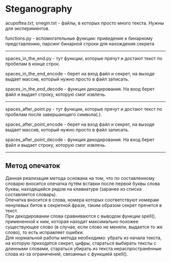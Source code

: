 # Steganography

acupoftea.txt, onegin.txt - файлы, в которых просто много текста. Нужны для экспериментов.

functions.py - вспомогательные функции: приведение к бинарному представлению, парсинг бинарной строки для нахождения секрета

---
spaces_in_the_end.py - тут функции, которые прячут и достают текст по пробелам в конце строк.  

spaces_in_the_end_encode - берет на вход файл и секрет, на вызоде выдает массив, который нужно просто в файл записать.

spaces_in_the_end_decode - функция декодирования. На вход берет файл и выдает строку, которую смог извлечь.

---
spaces_after_point.py - тут функции, которые прячут и достают текст по пробелам после завершающего символа(.).  

spaces_after_point_encode - берет на вход файл и секрет, на вызоде выдает массив, который нужно просто в файл записать.

spaces_after_point_decode - функция декодирования. На вход берет файл и выдает строку, которую смог извлечь.

---

## Метод опечаток

Данная реализация метода основана на том, что по составленному словарю вносится опечатка путём вставки после первой буквы слова буквы, находящейся рядом на клавиатуре (заранее из списка составляется словарь).  
Опечатка вносится в слова, номера которых соответствуют номерам ненулевых битов в секретной фразе, таким образом секрет прячется в текст.  
При декодировании слова сравниваются с выводом функции spell(), примененной к ним, которая находит максимально похожее существующее слово (в случае, если слово не меняли, выдается то же слово), то есть исправляет ошибки.  
Для нормальной работы метода необходимо: убрать из начала текста, на которую приходится секрет, цифры,  стараться выбирать тексты с длинными словами, стараться убирать из текста нераспространённые слова из-за ограничений, связанных с функцией spell().